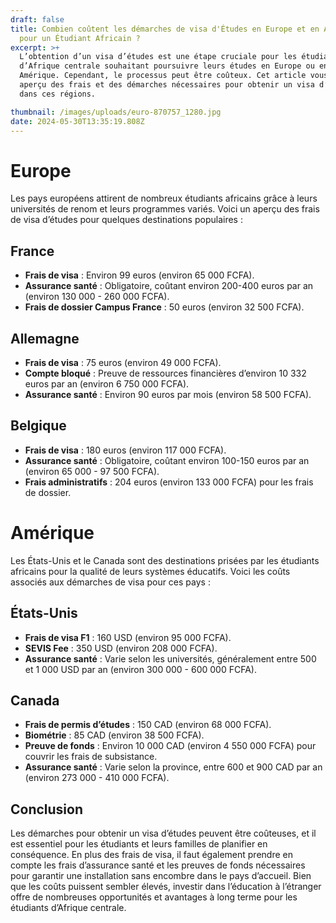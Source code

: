 ```yaml
---
draft: false
title: Combien coûtent les démarches de visa d'Études en Europe et en Amérique
  pour un Étudiant Africain ?
excerpt: >+
  L’obtention d’un visa d’études est une étape cruciale pour les étudiants
  d’Afrique centrale souhaitant poursuivre leurs études en Europe ou en
  Amérique. Cependant, le processus peut être coûteux. Cet article vous donne un
  aperçu des frais et des démarches nécessaires pour obtenir un visa d’études
  dans ces régions.

thumbnail: /images/uploads/euro-870757_1280.jpg
date: 2024-05-30T13:35:19.808Z
---
```

# Europe

Les pays européens attirent de nombreux étudiants africains grâce à leurs universités de renom et leurs programmes variés. Voici un aperçu des frais de visa d’études pour quelques destinations populaires :

## France

* **Frais de visa** : Environ 99 euros (environ 65 000 FCFA).
* **Assurance santé** : Obligatoire, coûtant environ 200-400 euros par an (environ 130 000 - 260 000 FCFA).
* **Frais de dossier Campus France** : 50 euros (environ 32 500 FCFA).

## Allemagne

* **Frais de visa** : 75 euros (environ 49 000 FCFA).
* **Compte bloqué** : Preuve de ressources financières d’environ 10 332 euros par an (environ 6 750 000 FCFA).
* **Assurance santé** : Environ 90 euros par mois (environ 58 500 FCFA).

## Belgique

* **Frais de visa** : 180 euros (environ 117 000 FCFA).
* **Assurance santé** : Obligatoire, coûtant environ 100-150 euros par an (environ 65 000 - 97 500 FCFA).
* **Frais administratifs** : 204 euros (environ 133 000 FCFA) pour les frais de dossier.

# Amérique

Les États-Unis et le Canada sont des destinations prisées par les étudiants africains pour la qualité de leurs systèmes éducatifs. Voici les coûts associés aux démarches de visa pour ces pays :

## États-Unis

* **Frais de visa F1** : 160 USD (environ 95 000 FCFA).
* **SEVIS Fee** : 350 USD (environ 208 000 FCFA).
* **Assurance santé** : Varie selon les universités, généralement entre 500 et 1 000 USD par an (environ 300 000 - 600 000 FCFA).

## Canada

* **Frais de permis d’études** : 150 CAD (environ 68 000 FCFA).
* **Biométrie** : 85 CAD (environ 38 500 FCFA).
* **Preuve de fonds** : Environ 10 000 CAD (environ 4 550 000 FCFA) pour couvrir les frais de subsistance.
* **Assurance santé** : Varie selon la province, entre 600 et 900 CAD par an (environ 273 000 - 410 000 FCFA).

## Conclusion

Les démarches pour obtenir un visa d’études peuvent être coûteuses, et il est essentiel pour les étudiants et leurs familles de planifier en conséquence. En plus des frais de visa, il faut également prendre en compte les frais d’assurance santé et les preuves de fonds nécessaires pour garantir une installation sans encombre dans le pays d’accueil. Bien que les coûts puissent sembler élevés, investir dans l’éducation à l’étranger offre de nombreuses opportunités et avantages à long terme pour les étudiants d’Afrique centrale.